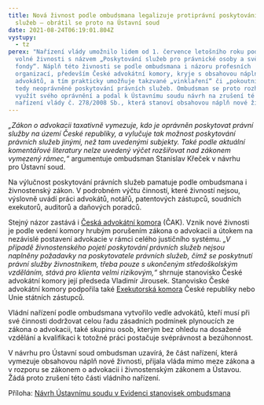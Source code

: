 ```yaml
---
title: Nová živnost podle ombudsmana legalizuje protiprávní poskytování právních
  služeb – obrátil se proto na Ústavní soud
date: 2021-08-24T06:19:01.804Z
vystupy:
  - tz
perex: "Nařízení vlády umožnilo lidem od 1. července letošního roku podnikat ve
  volné živnosti s názvem „Poskytování služeb pro právnické osoby a svěřenské
  fondy“. Náplň této živnosti se podle ombudsmana i názoru profesních
  organizací, především České advokátní komory, kryje s obsahovou náplní práce
  advokátů, a tím prakticky umožňuje takzvané „vinklaření“ či „pokoutnictví“,
  tedy neoprávněné poskytování právních služeb. Ombudsman se proto rozhodl
  využít svého oprávnění a podal k Ústavnímu soudu návrh na zrušení té části
  nařízení vlády č. 278/2008 Sb., která stanoví obsahovou náplň nové živnosti. "
---
```

<p><em>&bdquo;Zákon o advokacii taxativně vymezuje, kdo je oprávněn poskytovat právní služby na území České republiky, a vylučuje tak možnost poskytování právních služeb jinými, než tam uvedenými subjekty. Také podle aktuální komentářové literatury nelze uvedený výčet rozšiřovat nad zákonem vymezený rámec,&ldquo;</em> argumentuje ombudsman Stanislav Křeček v&nbsp;návrhu pro&nbsp;Ústavní soud.&nbsp;</p>

<p>Na výlučnost poskytování právních služeb pamatuje podle ombudsmana i živnostenský zákon. V podrobném výčtu činností, které živností nejsou, výslovně uvádí práci advokátů, notářů, patentových zástupců, soudních exekutorů, auditorů a daňových poradců.</p>

<p>Stejný názor zastává i <a href="https://advokatnidenik.cz/2021/06/09/vlada-se-pokousi-legalizovat-protipravni-poskytovatele-pravnich-sluzeb/">Česká advokátní komora</a> (ČAK). Vznik nové živnosti je podle vedení komory hrubým porušením zákona o advokacii a útokem na nezávislé postavení advokacie v&nbsp;rámci celého justičního systému. <em>&bdquo;</em><em>V případě živnostenského pojetí poskytování právních služeb nejsou naplněny požadavky na poskytovatele právních služeb, čímž se poskytnutí právní služby živnostníkem, třeba pouze s ukončeným středoškolským vzděláním, stává pro klienta velmi rizikovým,&ldquo;</em> shrnuje stanovisko České advokátní komory její předseda Vladimír Jirousek. Stanovisko České advokátní komory podpořila také <a href="https://advokatnidenik.cz/2021/06/10/exekutori-jsou-proti-legalizaci-protipravnich-poskytovatelu-pravnich-sluzeb/">Exekutorská komora</a> České republiky nebo Unie státních zástupců.&nbsp;</p>

<p>Vládní nařízení podle ombudsmana vytvořilo vedle advokátů, kteří musí při své činnosti dodržovat celou řadu zásadních podmínek plynoucích ze zákona o advokacii, také skupinu osob, kterým bez ohledu na dosažené vzdělání a kvalifikaci k&nbsp;totožné práci postačuje svéprávnost a bezúhonnost.</p>

<p>V&nbsp;návrhu pro Ústavní soud ombudsman uzavírá, že část nařízení, která vymezuje obsahovou náplň nové živnosti, přijala vláda<strong> </strong>mimo meze zákona a v&nbsp;rozporu se zákonem o advokacii i živnostenským zákonem a Ústavou. Žádá proto zrušení této části vládního nařízení.</p>

<p>Příloha: <a href="https://eso.ochrance.cz/Nalezene/Edit/9572">Návrh Ústavnímu soudu v Evidenci stanovisek ombudsmana</a></p>
